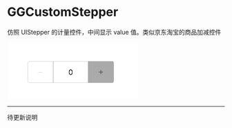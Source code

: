 # GGCustomStepper
仿照 UIStepper 的计量控件，中间显示 value 值。类似京东淘宝的商品加减控件  


![image](https://github.com/251143492/GGCustomStepper/blob/master/GGCustomStepper.png)

---
待更新说明